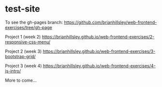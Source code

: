 # test-site

To see the gh-pages branch: https://github.com/brianhillsley/web-frontend-exercises/tree/gh-page

Project 1 (week 2) https://brianhillsley.github.io/web-frontend-exercises/2-responsive-css-menu/

Project 2 (week 3) https://brianhillsley.github.io/web-frontend-exercises/3-bootstrap-grid/

Project 3 (week 4) https://brianhillsley.github.io/web-frontend-exercises/4-js-intro/

More to come...
